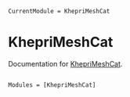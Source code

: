 ```@meta
CurrentModule = KhepriMeshCat
```

# KhepriMeshCat

Documentation for [KhepriMeshCat](https://github.com/aptmcl/KhepriMeshCat.jl).

```@index
```

```@autodocs
Modules = [KhepriMeshCat]
```
